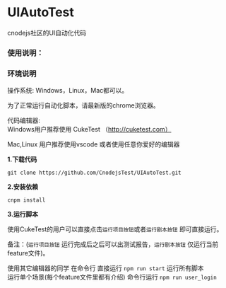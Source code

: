 # UIAutoTest
cnodejs社区的UI自动化代码

### 使用说明：

### 环境说明  
操作系统: Windows，Linux，Mac都可以。

为了正常运行自动化脚本，请最新版的chrome浏览器。

代码编辑器:  
Windows用户推荐使用 CukeTest
 （http://cuketest.com）  

Mac,Linux 用户推荐使用vscode
或者使用任意你爱好的编辑器

**1.下载代码**
```
git clone https://github.com/CnodejsTest/UIAutoTest.git
```

**2.安装依赖**

```
cnpm install
```

**3.运行脚本**  

使用CukeTest的用户可以直接点击`运行项目按钮`或者`运行剧本按钮` 即可直接运行。  

备注：(`运行项目按钮` 运行完成后之后可以出测试报告，`运行剧本按钮` 仅运行当前feature文件)。

使用其它编辑器的同学 在命令行 直接运行 `npm run start` 运行所有脚本  
运行单个场景(每个feature文件里都有介绍) 命令行运行 `npm run user_login` 


